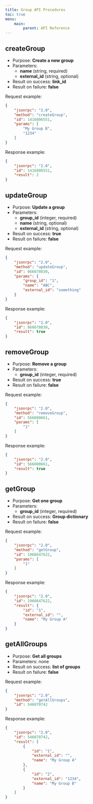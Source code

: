 ```yaml
---
title: Group API Procedures
toc: true
menu:
    main:
        parent: API Reference
---
```


createGroup
-----------

- Purpose: **Create a new group**
- Parameters:
    - **name** (string, required)
    - **external_id** (string, optional)
- Result on success: **link_id**
- Result on failure: **false**

Request example:

```json
{
    "jsonrpc": "2.0",
    "method": "createGroup",
    "id": 1416806551,
    "params": [
        "My Group B",
        "1234"
    ]
}
```

Response example:

```json
{
    "jsonrpc": "2.0",
    "id": 1416806551,
    "result": 2
}
```

updateGroup
-----------

- Purpose: **Update a group**
- Parameters:
    - **group_id** (integer, required)
    - **name** (string, optional)
    - **external_id** (string, optional)
- Result on success: **true**
- Result on failure: **false**

Request example:

```json
{
    "jsonrpc": "2.0",
    "method": "updateGroup",
    "id": 866078030,
    "params": {
        "group_id": "1",
        "name": "ABC",
        "external_id": "something"
    }
}
```

Response example:

```json
{
    "jsonrpc": "2.0",
    "id": 866078030,
    "result": true
}
```

removeGroup
-----------

- Purpose: **Remove a group**
- Parameters:
    - **group_id** (integer, required)
- Result on success: **true**
- Result on failure: **false**

Request example:

```json
{
    "jsonrpc": "2.0",
    "method": "removeGroup",
    "id": 566000661,
    "params": [
        "1"
    ]
}
```

Response example:

```json
{
    "jsonrpc": "2.0",
    "id": 566000661,
    "result": true
}
```

getGroup
--------

- Purpose: **Get one group**
- Parameters:
    - **group_id** (integer, required)
- Result on success: **Group dictionary**
- Result on failure: **false**

Request example:

```json
{
    "jsonrpc": "2.0",
    "method": "getGroup",
    "id": 1968647622,
    "params": [
        "1"
    ]
}
```

Response example:

```json
{
    "jsonrpc": "2.0",
    "id": 1968647622,
    "result": {
        "id": "1",
        "external_id": "",
        "name": "My Group A"
    }
}
```

getAllGroups
------------

- Purpose: **Get all groups**
- Parameters: none
- Result on success: **list of groups**
- Result on failure: **false**

Request example:

```json
{
    "jsonrpc": "2.0",
    "method": "getAllGroups",
    "id": 546070742
}
```

Response example:

```json
{
    "jsonrpc": "2.0",
    "id": 546070742,
    "result": [
        {
            "id": "1",
            "external_id": "",
            "name": "My Group A"
        },
        {
            "id": "2",
            "external_id": "1234",
            "name": "My Group B"
        }
    ]
}
```
